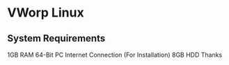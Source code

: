 # VWorp Linux
## System Requirements
1GB RAM
64-Bit PC
Internet Connection (For Installation)
8GB HDD
Thanks
